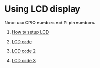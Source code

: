 # Using LCD display 

Note: use GPIO numbers not Pi pin numbers.

1. [How to setup LCD](https://www.circuitbasics.com/raspberry-pi-lcd-set-up-and-programming-in-python/)

1. [LCD code](https://www.electronicshub.org/interfacing-16x2-lcd-with-raspberry-pi/#Circuit_Diagram_of_162_LCD_Interfacing_with_Raspberry_Pi)

1. [LCD code 2](https://www.mbtechworks.com/projects/drive-an-lcd-16x2-display-with-raspberry-pi.html)

1. [LCD code 3](https://pimylifeup.com/raspberry-pi-lcd-16x2/)
